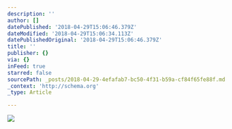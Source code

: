 ```yaml
---
description: ''
author: []
datePublished: '2018-04-29T15:06:46.379Z'
dateModified: '2018-04-29T15:06:34.113Z'
datePublishedOriginal: '2018-04-29T15:06:46.379Z'
title: ''
publisher: {}
via: {}
inFeed: true
starred: false
sourcePath: _posts/2018-04-29-4efafab7-bc50-4f31-b59a-cf84f65fe88f.md
_context: 'http://schema.org'
_type: Article

---
```

![](https://the-grid-user-content.s3-us-west-2.amazonaws.com/345d6c01-ae97-4f03-86f5-c82f26420211.jpg)